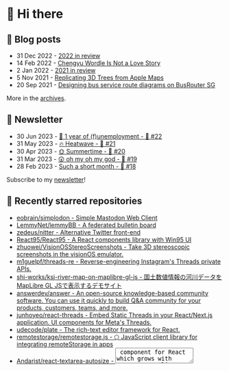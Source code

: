 # 👋 Hi there

## 📝 Blog posts

<!-- feed start -->
- 31 Dec 2022 - [2022 in review](https://cheeaun.com/blog/2022/12/2022-in-review/)
- 14 Feb 2022 - [Chengyu Wordle Is Not a Love Story](https://cheeaun.com/blog/2022/02/chengyu-wordle-is-not-a-love-story/)
- 2 Jan 2022 - [2021 in review](https://cheeaun.com/blog/2022/01/2021-in-review/)
- 5 Nov 2021 - [Replicating 3D Trees from Apple Maps](https://cheeaun.com/blog/2021/11/replicating-3d-trees-apple-maps/)
- 20 Sep 2021 - [Designing bus service route diagrams on BusRouter SG](https://cheeaun.com/blog/2021/09/bus-service-route-diagrams-busrouter-sg/)
<!-- feed end -->

More in the [archives](https://cheeaun.com/blog/archives/).

## 📰 Newsletter

<!-- newsletter start -->
- 30 Jun 2023 - [🎂 1 year of (f)unemployment - 🥫 #22](https://cheeaun.substack.com/p/1-year-of-funemployment-22)
- 31 May 2023 - [🔥 Heatwave - 🥫 #21](https://cheeaun.substack.com/p/heatwave-21)
- 30 Apr 2023 - [🌞 Summertime - 🥫 #20](https://cheeaun.substack.com/p/summertime-20)
- 31 Mar 2023 - [😲 oh my oh my god - 🥫 #19](https://cheeaun.substack.com/p/oh-my-oh-my-god-19)
- 28 Feb 2023 - [Such a short month - 🥫 #18](https://cheeaun.substack.com/p/such-a-short-month-18)
<!-- newsletter end -->

Subscribe to my [newsletter](https://cheeaun.substack.com/)!

## 🌟 Recently starred repositories

<!-- starred repos start -->
- [eobrain/simplodon - Simple Mastodon Web Client](https://github.com/eobrain/simplodon)
- [LemmyNet/lemmyBB - A federated bulletin board](https://github.com/LemmyNet/lemmyBB)
- [zedeus/nitter - Alternative Twitter front-end](https://github.com/zedeus/nitter)
- [React95/React95 - A React components library with Win95 UI](https://github.com/React95/React95)
- [zhuowei/VisionOSStereoScreenshots - Take 3D stereoscopic screenshots in the visionOS emulator.](https://github.com/zhuowei/VisionOSStereoScreenshots)
- [m1guelpf/threads-re - Reverse-engineering Instagram's Threads private APIs.](https://github.com/m1guelpf/threads-re)
- [shi-works/ksj-river-map-on-maplibre-gl-js - 国土数値情報の河川データをMapLibre GL JSで表示するデモサイト](https://github.com/shi-works/ksj-river-map-on-maplibre-gl-js)
- [answerdev/answer - An open-source knowledge-based community software. You can use it quickly to build Q&A community for your products, customers, teams, and more.](https://github.com/answerdev/answer)
- [junhoyeo/react-threads - Embed Static Threads in your React/Next.js application. UI components for Meta's Threads.](https://github.com/junhoyeo/react-threads)
- [udecode/plate - The rich-text editor framework for React.](https://github.com/udecode/plate)
- [remotestorage/remotestorage.js - ⬡ JavaScript client library for integrating remoteStorage in apps](https://github.com/remotestorage/remotestorage.js)
- [Andarist/react-textarea-autosize - <textarea /> component for React which grows with content](https://github.com/Andarist/react-textarea-autosize)
- [mend/togithub.com](https://github.com/mend/togithub.com)
- [junhoyeo/threads-api - Unofficial, Reverse-Engineered Node.js/TypeScript client for Meta's Threads. Supports Read and Write. Web UI Included.](https://github.com/junhoyeo/threads-api)
- [InternLM/InternLM - InternLM has open-sourced a 7 billion parameter base model, a chat model tailored for practical scenarios and the training system.](https://github.com/InternLM/InternLM)
<!-- starred repos end -->

See more of [my starred repos](https://github.com/stars/cheeaun/).
